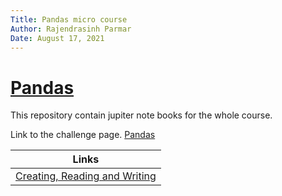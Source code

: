 ```yaml
---
Title: Pandas micro course
Author: Rajendrasinh Parmar
Date: August 17, 2021
---
```


# [Pandas](https://www.kaggle.com/learn/pandas)

This repository contain jupiter note books for the whole course.

Link to the challenge page. [Pandas](https://www.kaggle.com/learn/pandas)

| Links                 |
|:-----------------------:|
|  [Creating, Reading and Writing](./creatin_reading_and_writing)   |